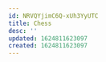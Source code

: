 ```yaml
---
id: NRVQYjimC6Q-xUh3YyUTC
title: Chess
desc: ''
updated: 1624811623097
created: 1624811623097
---
```

